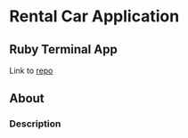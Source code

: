 # Rental Car Application

## Ruby Terminal App

Link to [repo](https://github.com/Antifact/ruby-terminal-app "GitHub Repository")

## About

### Description